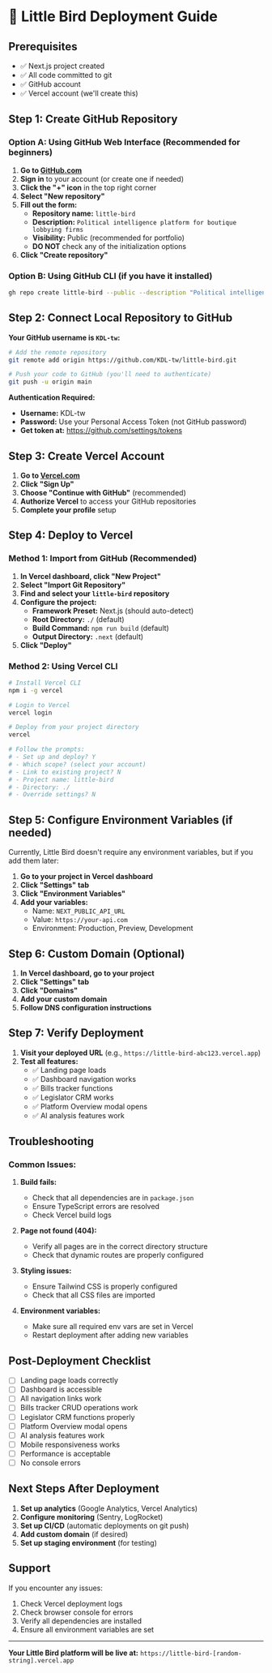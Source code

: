 # 🚀 Little Bird Deployment Guide

## Prerequisites
- ✅ Next.js project created
- ✅ All code committed to git
- ✅ GitHub account
- ✅ Vercel account (we'll create this)

## Step 1: Create GitHub Repository

### Option A: Using GitHub Web Interface (Recommended for beginners)

1. **Go to [GitHub.com](https://github.com)**
2. **Sign in** to your account (or create one if needed)
3. **Click the "+" icon** in the top right corner
4. **Select "New repository"**
5. **Fill out the form:**
   - **Repository name:** `little-bird`
   - **Description:** `Political intelligence platform for boutique lobbying firms`
   - **Visibility:** Public (recommended for portfolio)
   - **DO NOT** check any of the initialization options
6. **Click "Create repository"**

### Option B: Using GitHub CLI (if you have it installed)

```bash
gh repo create little-bird --public --description "Political intelligence platform for boutique lobbying firms"
```

## Step 2: Connect Local Repository to GitHub

**Your GitHub username is `KDL-tw`:**

```bash
# Add the remote repository
git remote add origin https://github.com/KDL-tw/little-bird.git

# Push your code to GitHub (you'll need to authenticate)
git push -u origin main
```

**Authentication Required:**
- **Username:** KDL-tw
- **Password:** Use your Personal Access Token (not GitHub password)
- **Get token at:** https://github.com/settings/tokens

## Step 3: Create Vercel Account

1. **Go to [Vercel.com](https://vercel.com)**
2. **Click "Sign Up"**
3. **Choose "Continue with GitHub"** (recommended)
4. **Authorize Vercel** to access your GitHub repositories
5. **Complete your profile** setup

## Step 4: Deploy to Vercel

### Method 1: Import from GitHub (Recommended)

1. **In Vercel dashboard, click "New Project"**
2. **Select "Import Git Repository"**
3. **Find and select your `little-bird` repository**
4. **Configure the project:**
   - **Framework Preset:** Next.js (should auto-detect)
   - **Root Directory:** `./` (default)
   - **Build Command:** `npm run build` (default)
   - **Output Directory:** `.next` (default)
5. **Click "Deploy"**

### Method 2: Using Vercel CLI

```bash
# Install Vercel CLI
npm i -g vercel

# Login to Vercel
vercel login

# Deploy from your project directory
vercel

# Follow the prompts:
# - Set up and deploy? Y
# - Which scope? (select your account)
# - Link to existing project? N
# - Project name: little-bird
# - Directory: ./
# - Override settings? N
```

## Step 5: Configure Environment Variables (if needed)

Currently, Little Bird doesn't require any environment variables, but if you add them later:

1. **Go to your project in Vercel dashboard**
2. **Click "Settings" tab**
3. **Click "Environment Variables"**
4. **Add your variables:**
   - Name: `NEXT_PUBLIC_API_URL`
   - Value: `https://your-api.com`
   - Environment: Production, Preview, Development

## Step 6: Custom Domain (Optional)

1. **In Vercel dashboard, go to your project**
2. **Click "Settings" tab**
3. **Click "Domains"**
4. **Add your custom domain**
5. **Follow DNS configuration instructions**

## Step 7: Verify Deployment

1. **Visit your deployed URL** (e.g., `https://little-bird-abc123.vercel.app`)
2. **Test all features:**
   - ✅ Landing page loads
   - ✅ Dashboard navigation works
   - ✅ Bills tracker functions
   - ✅ Legislator CRM works
   - ✅ Platform Overview modal opens
   - ✅ AI analysis features work

## Troubleshooting

### Common Issues:

1. **Build fails:**
   - Check that all dependencies are in `package.json`
   - Ensure TypeScript errors are resolved
   - Check Vercel build logs

2. **Page not found (404):**
   - Verify all pages are in the correct directory structure
   - Check that dynamic routes are properly configured

3. **Styling issues:**
   - Ensure Tailwind CSS is properly configured
   - Check that all CSS files are imported

4. **Environment variables:**
   - Make sure all required env vars are set in Vercel
   - Restart deployment after adding new variables

## Post-Deployment Checklist

- [ ] Landing page loads correctly
- [ ] Dashboard is accessible
- [ ] All navigation links work
- [ ] Bills tracker CRUD operations work
- [ ] Legislator CRM functions properly
- [ ] Platform Overview modal opens
- [ ] AI analysis features work
- [ ] Mobile responsiveness works
- [ ] Performance is acceptable
- [ ] No console errors

## Next Steps After Deployment

1. **Set up analytics** (Google Analytics, Vercel Analytics)
2. **Configure monitoring** (Sentry, LogRocket)
3. **Set up CI/CD** (automatic deployments on git push)
4. **Add custom domain** (if desired)
5. **Set up staging environment** (for testing)

## Support

If you encounter any issues:
1. Check Vercel deployment logs
2. Check browser console for errors
3. Verify all dependencies are installed
4. Ensure all environment variables are set

---

**Your Little Bird platform will be live at:** `https://little-bird-[random-string].vercel.app`
